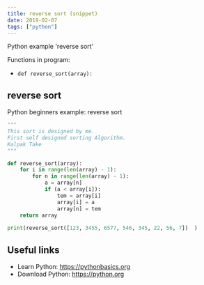 ```yaml
---
title: reverse sort (snippet)
date: 2019-02-07
tags: ["python"]
---
```

Python example 'reverse sort'

Functions in program: 
* `def reverse_sort(array):`

## reverse sort

Python beginners example: reverse sort

```python
"""
This sort is designed by me.
First self designed sorting Algorithm.
Kalpak Take
"""

def reverse_sort(array):
	for i in range(len(array) - 1):
		for n in range(len(array) - 1):
			a = array[n]
			if (a < array[i]):
				tem = array[i]
				array[i] = a 
				array[n] = tem 
	return array			
	
print(reverse_sort([123, 3455, 6577, 546, 345, 22, 56, 7])	)


```

## Useful links

- Learn Python: https://pythonbasics.org
- Download Python: https://python.org
